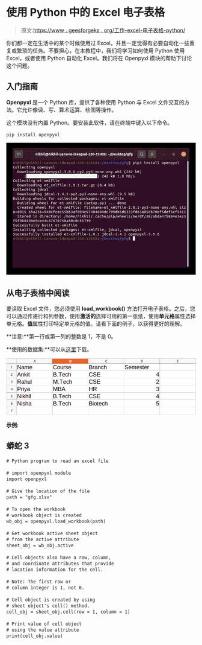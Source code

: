 # 使用 Python 中的 Excel 电子表格

> 原文:[https://www . geesforgeks . org/工作-excel-电子表格-python/](https://www.geeksforgeeks.org/working-with-excel-spreadsheets-in-python/)

你们都一定在生活中的某个时候使用过 Excel，并且一定觉得有必要自动化一些重复或繁琐的任务。不要担心，在本教程中，我们将学习如何使用 Python 使用 Excel，或者使用 Python 自动化 Excel。我们将在 Openpyxl 模块的帮助下讨论这个问题。

## 入门指南

**Openpyxl** 是一个 Python 库，提供了各种使用 Python 与 Excel 文件交互的方法。它允许像读、写、算术运算、绘图等操作。

这个模块没有内置 Python。要安装此软件，请在终端中键入以下命令。

```
pip install openpyxl
```

![Python Excel tutorial openpyxl install](img/2a7ec458f22b91e4d5d3170c44bfcfda.png)

## 从电子表格中阅读

要读取 Excel 文件，您必须使用 **load_workbook()** 方法打开电子表格。之后，您可以通过传递行和列参数，使用**激活的**选择可用的第一张纸，使用**单元格**属性选择单元格。**值**属性打印特定单元格的值。请看下面的例子，以获得更好的理解。

**注意:**第一行或第一列的整数是 1，不是 0。

**使用的数据集:**可以从[这里](https://drive.google.com/file/d/12JpNaCWi4CYKkqJ_OpryEup_ZuVf0-7I/view?usp=sharing)下载。

![python excel readin excel openpyxl](img/860b3299a6863b6f8e8788eb79f3fdfa.png)

**示例:**

## 蟒蛇 3

```
# Python program to read an excel file 

# import openpyxl module 
import openpyxl 

# Give the location of the file 
path = "gfg.xlsx"

# To open the workbook 
# workbook object is created 
wb_obj = openpyxl.load_workbook(path) 

# Get workbook active sheet object 
# from the active attribute 
sheet_obj = wb_obj.active 

# Cell objects also have a row, column, 
# and coordinate attributes that provide 
# location information for the cell. 

# Note: The first row or 
# column integer is 1, not 0. 

# Cell object is created by using 
# sheet object's cell() method. 
cell_obj = sheet_obj.cell(row = 1, column = 1) 

# Print value of cell object 
# using the value attribute 
print(cell_obj.value) 
```